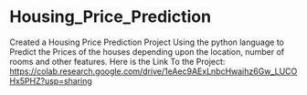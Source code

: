 # Housing_Price_Prediction
Created a Housing Price Prediction Project Using the python language 
to Predict the Prices of the houses depending upon the location,
number of rooms and other features.
Here is the Link To the Project:
https://colab.research.google.com/drive/1eAec9AExLnbcHwaihz6Gw_LUCOHx5PHZ?usp=sharing
